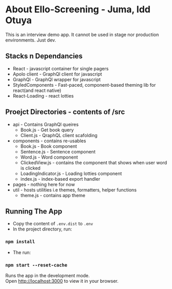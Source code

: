 # About Ello-Screening - Juma, Idd Otuya

This is an interview demo app. It cannot be used in stage nor production environments. Just dev.

## Stacks n Dependancies

- React - javascript container for single pagers
- Apolo client - GraphQl client for javascript
- GraphQl - GraphQl wrapper for javascript
- StyledComponents - Fast-paced, component-based theming lib for react(and react native)
- React-Loading - react lotties

## Proejct Directories - contents of /src

- api - Contains GraphQl queires
  - Book.js - Get book query
  - Client.js - QraphQL client scafolding
- components - contains re-usables
  - Book.js - Book component
  - Sentence.js - Sentence component
  - Word.js - Word component
  - ClickedView.js - contains the component that shows when user word is clicked
  - LoadingIndicator.js - Loading lotties component
  - index.js - index-based export handler
- pages - nothing here for now
- util - hosts utilities i.e themes, formatters, helper functions
  - theme.js - contains app theme

## Running The App

- Copy the content of `.env.dist` to `.env`
- In the project directory, run:

### `npm install`

- The run:

### `npm start --reset-cache`

Runs the app in the development mode.\
Open [http://localhost:3000](http://localhost:3000) to view it in your browser.
